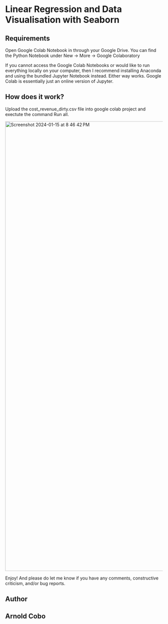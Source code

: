 # Linear Regression and Data Visualisation with Seaborn

## Requirements  

Open Google Colab Notebook in through your Google Drive. You can find the Python Notebook under New → More → Google Colaboratory     

If you cannot access the Google Colab Notebooks or would like to run everything locally on your computer, then I recommend installing Anaconda and using the bundled Jupyter Notebook instead. Either way works. Google Colab is essentially just an online version of Jupyter.

## How does it work?

Upload the cost_revenue_dirty.csv file into google colab project and exectute the command Run all.

<img width="1439" alt="Screenshot 2024-01-15 at 8 46 42 PM" src="https://github.com/CoboAr/Linear-Regression-and-Seaborn/assets/144629565/7ac7f818-8382-494e-abb4-42a951dc1f33">

Enjoy! And please do let me know if you have any comments, constructive criticism, and/or bug reports.
## Author
## Arnold Cobo

